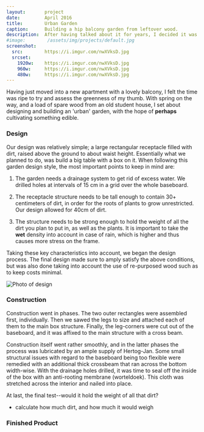 ```yaml
---
layout:       project
date:         April 2016
title:        Urban Garden
caption:      Building a hip balcony garden from leftover wood.
description:  After having talked about it for years, I decided it was finally time to stick my thumb in the dirt and see if it would come up green.
#image:        /assets/img/projects/default.jpg
screenshot:
  src:        https://i.imgur.com/nwXVksD.jpg
  srcset:
    1920w:    https://i.imgur.com/nwXVksD.jpg
    960w:     https://i.imgur.com/nwXVksD.jpg
    480w:     https://i.imgur.com/nwXVksD.jpg
---
```


Having just moved into a new apartment with a lovely balcony, I felt the time was ripe to try and assess the greenness of my thumb. With spring on the way, and a load of spare wood from an old student house, I set about designing and building an 'urban' garden, with the hope of **perhaps** cultivating something edible. 

### Design
Our design was relatively simple; a large rectangular receptacle filled with dirt, raised above the ground to about waist height. Essentially what we planned to do, was build a big table with a box on it. When following this garden design style, the most important points to keep in mind are:

1. The garden needs a drainage system to get rid of excess water. We drilled holes at intervals of 15 cm in a grid over the whole baseboard.

2. The receptacle structure needs to be tall enough to contain 30+ centimeters of dirt, in order for the roots of plants to grow unrestricted. Our design allowed for 40cm of dirt.

3. The structure needs to be strong enough to hold the weight of all the dirt you plan to put in, as well as the plants. It is important to take the **wet** density into account in case of rain, which is higher and thus causes more stress on the frame.

Taking these key characteristics into account, we began the design process. The final design made sure to amply satisfy the above conditions, but was also done taking into account the use of re-purposed wood such as to keep costs minimal.

![Photo of design](link)

### Construction

Construction went in phases. The two outer rectangles were assembled first, individually. Then we sawed the legs to size and attached each of them to the main box structure. Finally, the leg-corners were cut out of the baseboard, and it was affixed to the main structure with a cross beam.

Construction itself went rather smoothly, and in the latter phases the process was lubricated by an ample supply of Hertog-Jan. Some small structural issues with regard to the baseboard being too flexible were remedied with an additional thick crossbeam that ran across the bottom width-wise. With the drainage holes drilled, it was time to seal off the inside of the box with an anti-rooting membrane (worteldoek). This cloth was stretched across the interior and nailed into place.

At last, the final test--would it hold the weight of all that dirt?

- calculate how much dirt, and how much it would weigh


### Finished Product
